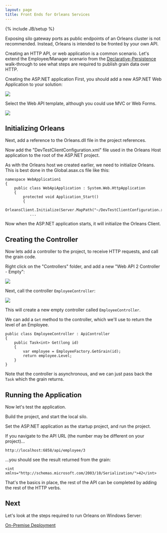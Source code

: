 ```yaml
---
layout: page
title: Front Ends for Orleans Services
---
```

{% include JB/setup %}

Exposing silo gateway ports as public endpoints of an Orleans cluster is not recommended. Instead, Orleans is intended to be fronted by your own API.

 Creating an HTTP API, or web application is a common scenario. Let's extend the Employee/Manager scenario from the  [Declarative-Persistence](Declarative-Persistence) walk-through to see what steps are required to publish grain data over HTTP.

Creating the ASP.NET application
First, you should add a new ASP.NET Web Application to your solution:

![](http://download-codeplex.sec.s-msft.com/Download?ProjectName=orleans&DownloadId=815096)

 Select the Web API template, although you could use MVC or Web Forms.

![](http://download-codeplex.sec.s-msft.com/Download?ProjectName=orleans&DownloadId=815097)

## Initializing Orleans

Next, add a reference to the Orleans.dll file in the project references.

 Now add the "DevTestClientConfiguration.xml" file used in the Orleans Host application to the root of the ASP.NET project.

 As with the Orleans host we created earlier, we need to initialize Orleans. This is best done in the Global.asax.cs file like this:


    namespace WebApplication1
    {
        public class WebApiApplication : System.Web.HttpApplication
        {
            protected void Application_Start()
            {
                OrleansClient.Initialize(Server.MapPath("~/DevTestClientConfiguration.xml"));
           	   ...



 Now when the ASP.NET application starts, it will initialize the Orleans Client.

## Creating the Controller

Now lets add a controller to the project, to receive HTTP requests, and call the grain code.

 Right click on the "Controllers" folder, and add a new "Web API 2 Controller - Empty":

![](http://download-codeplex.sec.s-msft.com/Download?ProjectName=orleans&DownloadId=815098)

 Next, call the controller `EmployeeController`:

![](http://download-codeplex.sec.s-msft.com/Download?ProjectName=orleans&DownloadId=815099)

 This will create a new empty controller called `EmployeeController`.

 We can add a `Get` method to the controller, which we'll use to return the level of an Employee.


    public class EmployeeController : ApiController
    {
        public Task<int> Get(long id)
        {
            var employee = EmployeeFactory.GetGrain(id);
            return employee.Level;
        }
    }

Note that the controller is asynchronous, and we can just pass back the `Task` which the grain returns.

## Running the Application

Now let's test the application. 

 Build the project, and start the local silo.

 Set the ASP.NET application as the startup project, and run the project.

 If you navigate to the API URL (the number may be different on your project)...

    http://localhost:6858/api/employee/3



 ...you should see the result returned from the grain:


    <int xmlns="http://schemas.microsoft.com/2003/10/Serialization/">42</int>


 That's the basics in place, the rest of the API can be completed by adding the rest of the HTTP verbs.

## Next

Let's look at the steps required to run Orleans on Windows Server:

[On-Premise Deployment](On-Premise-Deployment)
